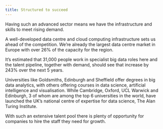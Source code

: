 ```yaml
---
title: Structured to succeed
---
```


Having such an advanced sector means we have the infrastructure and skills to meet rising demand.

A well-developed data centre and cloud computing infrastructure sets us ahead of the competition. We’re already the largest data centre market in Europe with over 26% of the capacity for the region.  

It’s estimated that 31,000 people work in specialist big data roles here and the talent pipeline, together with demand, should see that increase by 243% over the next 5 years. 

Universities like Goldsmiths, Edinburgh and Sheffield offer degrees in big data analytics, with others offering courses in data science, artificial intelligence and visualisation. While Cambridge, Oxford, UCL Warwick and Edinburgh, 3 of whom are among the top 6 universities in the world, have launched the UK’s national centre of expertise for data science, The Alan Turing Institute. 

With such an extensive talent pool there is plenty of opportunity for companies to hire the staff they need for growth.